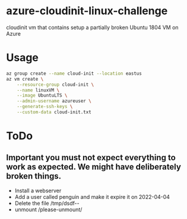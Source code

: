 # azure-cloudinit-linux-challenge
cloudinit vm that contains setup a partially broken Ubuntu 1804 VM on Azure
# Usage
```bash
az group create --name cloud-init --location eastus
az vm create \
    --resource-group cloud-init \
    --name linuxVM \
    --image UbuntuLTS \
    --admin-username azureuser \
    --generate-ssh-keys \
    --custom-data cloud-init.txt
```
# ToDo
## Important you must not expect everything to work as expected. We might have deliberately broken things.
 - Install a webserver
 - Add a user called penguin and make it expire it on 2022-04-04
 - Delete the file /tmp/dsdf--
 - unmount /please-unmount/
 
